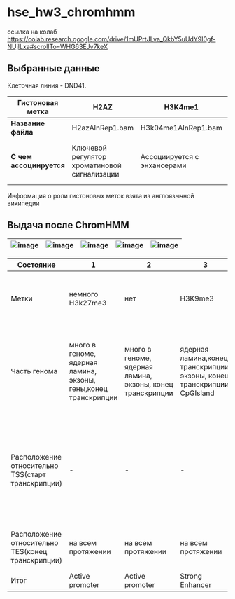 # hse_hw3_chromhmm

ссылка на колаб https://colab.research.google.com/drive/1mUPrtJLva_QkbY5uUdY9I0gf-NUjILxa#scrollTo=WHG63EJv7keX

## Выбранные данные

Клеточная линия - DND41.

| **Гистоновая метка** | H2AZ | H3K4me1 | H3K4me2 | H3K4me3 | H3K9ac | H3K9me3 | H3K27ac | H3K27me3 | H3K36me3 | H3K79me2 | H4K20me1 | Контроль |
| ------------- | ------------- |--------------------| -- | -- | -- | -- | -- | -- | -- | -- | -- | -- |
| **Название файла** | H2azAlnRep1.bam | H3k04me1AlnRep1.bam | H3k04me2AlnRep1.bam | H3k04me3AlnRep1.bam | H3k09acAlnRep1.bam | H3k09me3AlnRep1.bam | H3k27acAlnRep1.bam | H3k27me3AlnRep1.bam | H3k36me3AlnRep1.bam | H3k79me2AlnRep1.bam | H4k20me1AlnRep1.bam | Control.bam |
| **С чем ассоциируется** | Ключевой регулятор хроматиновой сигнализации | Ассоциируется с энхансерами | Высокий уровень у 5' конца транскрибируемых генов; Ассоциирована с активацией генов | Ассоциируется с промоторами; Связана с активацией транскрипции близлежащих генов | Является частью активного состояния промотора, а также активные энхансеры | Ассоциируется с гетерохроматином, а также указывает на 3-метелирование | Активный энхансер, может находиться и близко, и далеко от TSS | Формирование гетерохроматина, downregulation | Связана с телами генов,может ассоциироваться с экзонами| Маркер неактивных областей хроматина| Транскрипционная активность |

Информация о роли гистоновых меток взята из англоязычной википедии
## Выдача после ChromHMM
|![image](https://user-images.githubusercontent.com/93160309/161303236-6d7defc2-b8ef-4fdb-8bbd-a76f0dc87700.png)| ![image](https://user-images.githubusercontent.com/93160309/161303312-44a2f37b-65c3-47d2-a193-654d6ed4a98e.png)| ![image](https://user-images.githubusercontent.com/93160309/161303358-ccc22544-1d2a-4acb-b951-e60414b7a1d4.png)| ![image](https://user-images.githubusercontent.com/93160309/161303427-0e76ebba-c9d1-483a-8d19-3c511e663c40.png)| ![image](https://user-images.githubusercontent.com/93160309/161303459-4156a3fe-d218-47b0-836b-56f9089ec570.png)|
| ------------- | ------------- |--------------------| -- | -- |






|Состояние|1|2|3|4|5|6|7|8|9|10|11|
|--|--|--|--|--|--|--|--|--|--|--|--|
|Метки|немного H3k27me3|нет|H3K9me3|H3K27ac|немного H3k36me3|H3k36me3,H3K79me2 и чуть меньше H4K20me1|H3K79me2, чуть меньше H4K20me1, чуть-чуть H3k36me3 и H3K4me1|немного H3K79me2 и чуть-чуть H4K20me1|много H3K79me2,H3K4me1,H3K4me2 и меньше H3K4me3,H3K9ac,H3K27ac,H4K20me1,H3k36me3|много H3K4me1, чуть меньше H3K27ac |
|Часть генома|много в геноме, ядерная ламина, экзоны, гены,конец транскрипции|много в геноме, ядерная ламина, экзоны, конец транскрипции|ядерная ламина,конец транскрипции, экзоны, конец транскрипции, CpGIsland |гены, конец транскрипции, экзоны, ядерная ламина, немного в геноме|гены, конец транскрипции, экзоны, ядерная ламина, немного в геноме|гены, конец транскрипции, экзоны, ядерная ламина|гены|гены, конец транскрипции, экзоны, ядерная ламина, немного в геноме|гены, конец транскрипции, экзоны, ядерная ламина, есть в области +- 2 килобазы от старта |гены, конец транскрипции, экзоны, ядерная ламина, есть в области +- 2 килобазы от старта| ядерная ламина,конец транскрипции, экзоны,  CpGIsland, гены, старт транскрипции, есть в области +- 2 килобазы от старта|
|Расположение относительно TSS(старт транскрипции)|-|-|-|-|-|-|-|-|спад в обе стороны, причем в положительной области более интенсивный, чем в отрицательной|слабый спад в отрицательной области|постоянное расположение на всём промежутке, причем большая интенсивность ближе к старту а по сторонам интенсивность падает|
|Расположение относительно TES(конец транскрипции)|на всем протяжении|на всем протяжении|на всем протяжении|на всем протяжении |на всем протяжении(после больше всего) |на всем протяжении (до больше всего)|-|есть чуть-чуть до,побольше на и еще побольше после|на всем протяжении(до больше всего)|на всем протяжении|на всем протяжении|
|Итог|Active promoter|Active promoter|Strong Enhancer|Enhancer|Enhancer|Transcribed region|Heterochromatin|Heterochromatin|Polycomb-repressed|Weak promoter|
